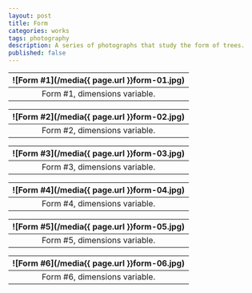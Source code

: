 ```yaml
---
layout: post
title: Form
categories: works
tags: photography
description: A series of photographs that study the form of trees.
published: false
---
```


![Form #1](/media{{ page.url }}form-01.jpg) |
:----------: |
Form #1, dimensions variable. |

![Form #2](/media{{ page.url }}form-02.jpg) |
:----------: |
Form #2, dimensions variable. |

![Form #3](/media{{ page.url }}form-03.jpg) |
:----------: |
Form #3, dimensions variable. |

![Form #4](/media{{ page.url }}form-04.jpg) |
:----------: |
Form #4, dimensions variable. |

![Form #5](/media{{ page.url }}form-05.jpg) |
:----------: |
Form #5, dimensions variable. |

![Form #6](/media{{ page.url }}form-06.jpg) |
:----------: |
Form #6, dimensions variable. |

